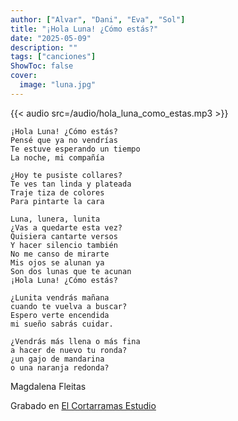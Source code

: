 ```yaml
---
author: ["Alvar", "Dani", "Eva", "Sol"]
title: "¡Hola Luna! ¿Cómo estás?"
date: "2025-05-09"
description: ""
tags: ["canciones"]
ShowToc: false
cover:
  image: "luna.jpg"
---
```


{{< audio src=/audio/hola_luna_como_estas.mp3 >}}

<!--more-->

```
¡Hola Luna! ¿Cómo estás?
Pensé que ya no vendrías
Te estuve esperando un tiempo
La noche, mi compañía

¿Hoy te pusiste collares?
Te ves tan linda y plateada
Traje tiza de colores
Para pintarte la cara

Luna, lunera, lunita 
¿Vas a quedarte esta vez?
Quisiera cantarte versos 
Y hacer silencio también
No me canso de mirarte 
Mis ojos se alunan ya
Son dos lunas que te acunan 
¡Hola Luna! ¿Cómo estás?

¿Lunita vendrás mañana
cuando te vuelva a buscar?
Espero verte encendida
mi sueño sabrás cuidar.

¿Vendrás más llena o más fina
a hacer de nuevo tu ronda?
¿un gajo de mandarina
o una naranja redonda?
```
Magdalena Fleitas

Grabado en [El Cortarramas Estudio](http://instagram.com/elcortarramas_estudio)
